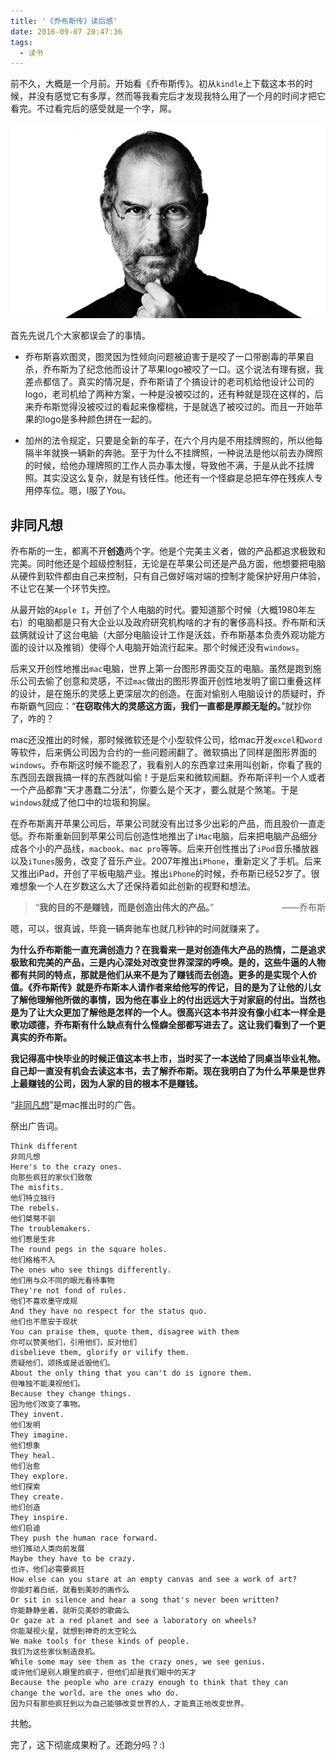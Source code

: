 ```yaml
---
title: '《乔布斯传》读后感'
date: 2016-09-07 20:47:36
tags:
  - 读书
---
```


前不久，大概是一个月前。开始看《乔布斯传》。初从`kindle`上下载这本书的时候，并没有感觉它有多厚，然而等我看完后才发现我特么用了一个月的时间才把它看完。不过看完后的感受就是一个字，屌。

![Steve Jobs](../img/steve-jobs.jpg)

首先先说几个大家都误会了的事情。
<!-- more -->

 - 乔布斯喜欢图灵，图灵因为性倾向问题被迫害于是咬了一口带剧毒的苹果自杀，乔布斯为了纪念他而设计了苹果logo被咬了一口。这个说法有理有据，我差点都信了。真实的情况是，乔布斯请了个搞设计的老司机给他设计公司的logo，老司机给了两种方案，一种是没被咬过的，还有种就是现在这样的，后来乔布斯觉得没被咬过的看起来像樱桃，于是就选了被咬过的。而且一开始苹果的logo是多种颜色拼在一起的。

 - 加州的法令规定，只要是全新的车子，在六个月内是不用挂牌照的，所以他每隔半年就换一辆新的奔驰。至于为什么不挂牌照，一种说法是他以前去办牌照的时候，给他办理牌照的工作人员办事太慢，导致他不满，于是从此不挂牌照。其实没这么复杂，就是有钱任性。他还有一个怪癖是总把车停在残疾人专用停车位。嗯，I服了You。

## 非同凡想

乔布斯的一生，都离不开**创造**两个字。他是个完美主义者，做的产品都追求极致和完美。同时他还是个超级控制狂，无论是在苹果公司还是产品方面，他想要把电脑从硬件到软件都由自己来控制，只有自己做好端对端的控制才能保护好用户体验，不让它在某一个环节失控。

从最开始的`Apple I`，开创了个人电脑的时代。要知道那个时候（大概1980年左右）的电脑都是只有大企业以及政府研究机构啥的才有的奢侈高科技。乔布斯和沃兹俩就设计了这台电脑（大部分电脑设计工作是沃兹，乔布斯基本负责外观功能方面的设计以及推销）使得个人电脑开始流行起来。那个时候还没有`windows`。

后来又开创性地推出`mac`电脑，世界上第一台图形界面交互的电脑。虽然是跑到施乐公司去偷了创意和灵感，不过`mac`做出的图形界面开创性地发明了窗口重叠这样的设计，是在施乐的灵感上更深层次的创造。在面对偷别人电脑设计的质疑时，乔布斯霸气回应：“**在窃取伟大的灵感这方面，我们一直都是厚颜无耻的。**”就抄你了，咋的？

mac还没推出的时候，那时候微软还是个小型软件公司，给mac开发`excel`和`word`等软件，后来俩公司因为合约的一些问题闹翻了。微软搞出了同样是图形界面的`windows`。乔布斯这时候不能忍了，我看别人的东西拿过来用叫创新，你看了我的东西回去跟我搞一样的东西就叫偷！于是后来和微软闹翻。乔布斯评判一个人或者一个产品都靠“天才愚蠢二分法”，你要么是个天才，要么就是个煞笔。于是`windows`就成了他口中的垃圾和狗屎。

在乔布斯离开苹果公司后，苹果公司就没有出过多少出彩的产品，而且股价一直走低。乔布斯重新回到苹果公司后创造性地推出了`iMac`电脑，后来把电脑产品细分成各个小的产品线，`macbook`、`mac pro`等等。后来开创性推出了`iPod`音乐播放器以及`iTunes`服务，改变了音乐产业。2007年推出`iPhone`，重新定义了手机。后来又推出iPad，开创了平板电脑产业。推出`iPhone`的时候，乔布斯已经52岁了。很难想象一个人在岁数这么大了还保持着如此创新的视野和想法。

>“**我的目的不是赚钱，而是创造出伟大的产品。**”<span style="float: right;">——乔布斯</span>

嗯，可以，很真诚，毕竟一辆奔驰车也就几秒钟的时间就赚来了。

**为什么乔布斯能一直充满创造力？在我看来一是对创造伟大产品的热情，二是追求极致和完美的产品，三是内心深处对改变世界深深的呼唤。是的，这些牛逼的人物都有共同的特点，那就是他们从来不是为了赚钱而去创造。更多的是实现个人价值。《乔布斯传》就是乔布斯本人请作者来给他写的传记，目的是为了让他的儿女了解他理解他所做的事情，因为他在事业上的付出远远大于对家庭的付出。当然也是为了让大众更加了解他是怎样的一个人。很高兴这本书并没有像小红本一样全是歌功颂德，乔布斯有什么缺点有什么怪癖全部都写进去了。这让我们看到了一个更真实的乔布斯。**

**我记得高中快毕业的时候正值这本书上市，当时买了一本送给了同桌当毕业礼物。自己却一直没有机会去读这本书，去了解乔布斯。现在我明白了为什么苹果是世界上最赚钱的公司，因为人家的目的根本不是赚钱。**

“[非同凡想](http://v.youku.com/v_show/id_XMzIyNTM3MzQ0.html?beta&)”是mac推出时的广告。

祭出广告词。

```歌词
Think different                                       
非同凡想
Here's to the crazy ones.                             
向那些疯狂的家伙们致敬
The misfits.                                          
他们特立独行
The rebels.                                           
他们桀骜不驯
The troublemakers.                                    
他们惹是生非
The round pegs in the square holes.                   
他们格格不入
The ones who see things differently.                  
他们用与众不同的眼光看待事物
They're not fond of rules.                            
他们不喜欢墨守成规
And they have no respect for the status quo.          
他们也不愿安于现状
You can praise them, quote them, disagree with them   
你可以赞美他们，引用他们，反对他们
disbelieve them, glorify or vilify them.              
质疑他们，颂扬或是诋毁他们。
About the only thing that you can't do is ignore them.
但唯独不能漠视他们。
Because they change things.                           
因为他们改变了事物。
They invent.                                          
他们发明
They imagine.                                         
他们想象   
They heal.                                            
他们治愈
They explore.                                         
他们探索   
They create.                                          
他们创造       
They inspire.                                         
他们启迪
They push the human race forward.                     
他们推动人类向前发展
Maybe they have to be crazy.                          
也许，他们必需要疯狂
How else can you stare at an empty canvas and see a work of art? 
你能盯着白纸，就看到美妙的画作么
Or sit in silence and hear a song that's never been written? 
你能静静坐着，就听见美妙的歌曲么
Or gaze at a red planet and see a laboratory on wheels? 
你能凝视火星，就想到神奇的太空轮么
We make tools for these kinds of people.              
我们为这些家伙制造良机。
While some may see them as the crazy ones, we see genius. 
或许他们是别人眼里的疯子，但他们却是我们眼中的天才
Because the people who are crazy enough to think that they can 
change the world，are the ones who do.                 
因为只有那些疯狂到以为自己能够改变世界的人，才能真正地改变世界。
```

共勉。

完了，这下彻底成果粉了。还跑分吗？:)
